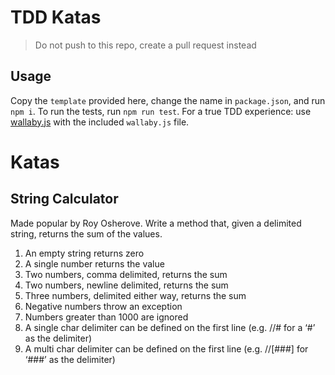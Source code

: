 # TDD Katas

> Do not push to this repo, create a pull request instead

## Usage
Copy the `template` provided here, change the name in `package.json`, and run `npm i`.
To run the tests, run `npm run test`.
For a true TDD experience: use [wallaby.js](https://wallabyjs.com/) with the included `wallaby.js` file.

# Katas

## String Calculator
Made popular by Roy Osherove. Write a method that, given a delimited string, returns the sum of the values.

1. An empty string returns zero
2. A single number returns the value
3. Two numbers, comma delimited, returns the sum
4. Two numbers, newline delimited, returns the sum
5. Three numbers, delimited either way, returns the sum
6. Negative numbers throw an exception
7. Numbers greater than 1000 are ignored
8. A single char delimiter can be defined on the first line (e.g. //# for a ‘#’ as the delimiter)
9. A multi char delimiter can be defined on the first line (e.g. //[###] for ‘###’ as the delimiter)
